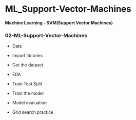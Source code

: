 # ML_Support-Vector-Machines

#### Machine Learning - SVM(Support Vector Machines)


### 02-ML-Support-Vector-Machines
- Data
  
- Import libraries

- Get the dataset

- EDA

- Train Test Split

- Train the model

- Model evaluation

- Grid search practice 

